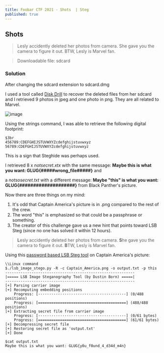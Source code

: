 ```yaml
---
title: Foobar CTF 2021 - Shots  | Steg
published: true
---
```


## [](#header-2)Shots

> Lesly accidently deleted her photos from camera. She gave you the camera to figure it out. BTW, Lesly is Marvel fan.

> Downloadable file: sdcard

### [](#header-3)Solution
After changing the sdcard extension to sdcard.dmg

I used a tool called [Disk Drill](https://www.cleverfiles.com/disk-drill-win.html) to recover the deleted files from her sdcard and I retrieved 9 photos in jpeg and one photo in png. They are all related to Marvel.

![image](https://user-images.githubusercontent.com/81070073/113358986-aeadbb80-92fb-11eb-84a8-3490ca40cad8.png)

Using the strings command, I was able to retrieve the following digital footprint:
```
$3br
456789:CDEFGHIJSTUVWXYZcdefghijstuvwxyz
56789:CDEFGHIJSTUVWXYZcdefghijstuvwxyz
```
This is a sign that Steghide was perhaps used.

I retrieved 8 x _notsecret.xtx_ with the same message: **Maybe this is what you want: GLUG{#####wrong_file#####}** and

a _notsosecret.txt_ with a different message: **Maybe "this" is what you want: GLUG{####################}** from Black Panther's picture.

Now there are three things on my mind:
1. It's odd that Captain America's picture is in .png compared to the rest of the crew.
2. The word "this" is emphasized so that could be a passphrase or something.
3. The creator of this challenge gave us a new hint that points toward LSB Steg (since no one has solved it within 12 hours).

> **L**esly accidently deleted her photos from camera. 
> **S**he gave you the camera to figure it out. 
> **B**TW, Lesly is Marvel fan.

Using this [password based LSB Steg tool](https://github.com/ra1nb0rn/lsb_image_stego) on Captain America's picture:
```Linux
\\Linux command
$./lsb_image_stego.py -R -c Captain_America.png -o output.txt -p this
-----------------------------------------------------------
|===== LSB Image Steganography Tool (by Dustin Born) =====|
-----------------------------------------------------------
[+] Parsing carrier image
[+] Recomputing embedding positions
    Progress: [········································] (0/488 positions)
    Progress: [========================================] (488/488 positions)
[+] Extracting secret file from carrier image
    Progress: [········································] (0/61 bytes)
    Progress: [========================================] (61/61 bytes)
[+] Decompressing secret file
[+] Restoring secret file as 'output.txt'
[+] Done

$cat output.txt
Maybe this is what you want: GLUG{y0u_f0und_4_d34d_m4n}
```
